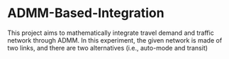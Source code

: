 # ADMM-Based-Integration
This project aims to mathematically integrate travel demand and traffic network through ADMM. In this experiment, the given network is made of two links, and there are two alternatives (i.e., auto-mode and transit)

